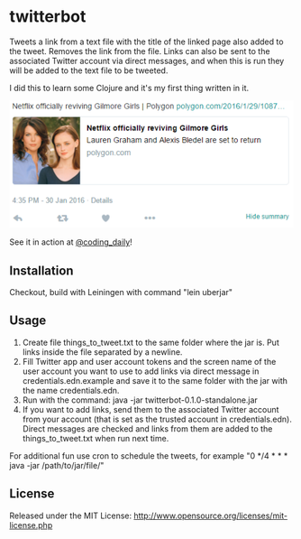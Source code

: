 # twitterbot

Tweets a link from a text file with the title of the linked page also added to the tweet. Removes the link from the file. Links can also be sent to the associated Twitter account via direct messages, and when this is run they will be added to the text file to be tweeted.


I did this to learn some Clojure and it's my first thing written in it.

![Example of the resulting tweet](screenshot.png "Example of the resulting tweet")

See it in action at [@coding_daily](https://twitter.com/coding_daily)!

## Installation

Checkout, build with Leiningen with command "lein uberjar"

## Usage
1. Create file things_to_tweet.txt to the same folder where the jar is. Put links inside the file separated by a newline.
2. Fill Twitter app and user account tokens and the screen name of the user account you want to use to add links via direct message in credentials.edn.example and save it to the same folder with the jar with the name credentials.edn.
3. Run with the command: java -jar twitterbot-0.1.0-standalone.jar
4. If you want to add links, send them to the associated Twitter account from your account (that is set as the trusted account in credentials.edn). Direct messages are checked and links from them are added to the things_to_tweet.txt when run next time.

For additional fun use cron to schedule the tweets, for example "0 */4 * * * java -jar /path/to/jar/file/"

## License

Released under the MIT License: http://www.opensource.org/licenses/mit-license.php
